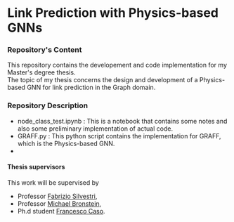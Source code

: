 # Link Prediction with Physics-based GNNs
### Repository's Content
This repository contains the developement and code implementation for my Master's degree thesis.  
The topic of my thesis concerns the design and development of a Physics-based GNN for link prediction in the Graph domain.  
### Repository Description
* node_class_test.ipynb : This is a notebook that contains some notes and also some preliminary implementation of actual code.
* GRAFF.py : This python script contains the implementation for GRAFF, which is the Physics-based GNN.
* 



#### Thesis supervisors
This work will be supervised by 
* Professor [Fabrizio Silvestri](https://www.diag.uniroma1.it/users/fabrizio_silvestri),
* Professor [Michael Bronstein](https://www.cs.ox.ac.uk/people/michael.bronstein/),  
* Ph.d student [Francesco Caso](https://phd.uniroma1.it/web/FRANCESCO-CASO_nP1763630_EN.aspx). 

